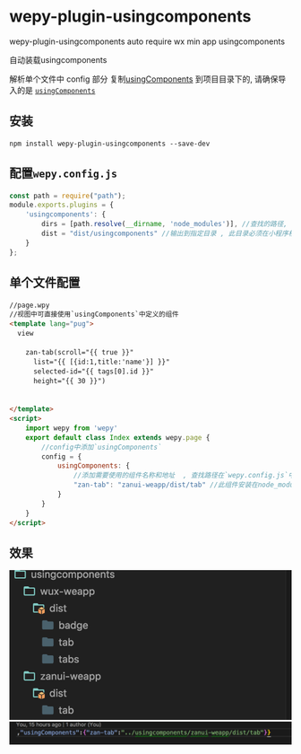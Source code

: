 # wepy-plugin-usingcomponents
wepy-plugin-usingcomponents auto require wx min app usingcomponents

自动装载usingcomponents


解析单个文件中 config 部分 复制[usingComponents](https://developers.weixin.qq.com/miniprogram/dev/framework/custom-component/) 到项目目录下的,
请确保导入的是 [`usingComponents`](https://developers.weixin.qq.com/miniprogram/dev/framework/custom-component/)
## 安装

```
npm install wepy-plugin-usingcomponents --save-dev
```

## 配置`wepy.config.js`

```js
const path = require("path");
module.exports.plugins = {
    'usingcomponents': {
        dirs = [path.resolve(__dirname, 'node_modules')], //查找的路径, 取第一个找到的目录
        dist = "dist/usingcomponents" //输出到指定目录 , 此目录必须在小程序根目录下
    }
};
```
## 单个文件配置
```html
//page.wpy
//视图中可直接使用`usingComponents`中定义的组件
<template lang="pug">
  view
    
    zan-tab(scroll="{{ true }}"
      list="{{ [{id:1,title:'name'}] }}"
      selected-id="{{ tags[0].id }}"
      height="{{ 30 }}")
    
    
</template>
<script>
    import wepy from 'wepy'
    export default class Index extends wepy.page {
        //config中添加`usingComponents`
        config = {
            usingComponents: {
                //添加需要使用的组件名称和地址  , 查找路径在`wepy.config.js`中配置
                "zan-tab": "zanui-weapp/dist/tab" //此组件安装在node_modules下 , 最后会输出到dist/usingcomponents , 如下图所示
            }
        }
    }
</script>
```

## 效果
![](./1.png)
![](./2.png)

